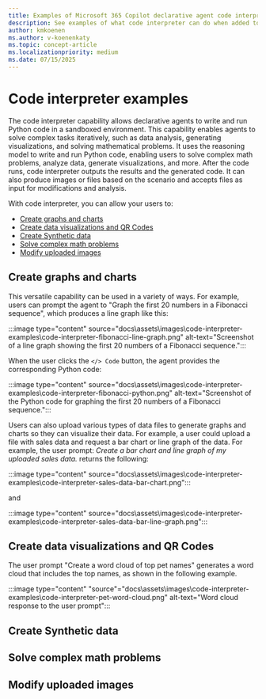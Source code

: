 ```yaml
---
title: Examples of Microsoft 365 Copilot declarative agent code interpreter capabilities.
description: See examples of what code interpreter can do when added to your Copilot declarative agents.
author: kmkoenen
ms.author: v-koenenkaty
ms.topic: concept-article
ms.localizationpriority: medium
ms.date: 07/15/2025
---
```


# Code interpreter examples

The code interpreter capability allows declarative agents to write and run Python code in a sandboxed environment. This capability enables agents to solve complex tasks iteratively, such as data analysis, generating visualizations, and solving mathematical problems. It uses the reasoning model to write and run Python code, enabling users to solve complex math problems, analyze data, generate visualizations, and more. After the code runs, code interpreter outputs the results and the generated code. It can also produce images or files based on the scenario and accepts files as input for modifications and analysis.

With code interpreter, you can allow your users to:

- [Create graphs and charts](#create-graphs-and-charts)
- [Create data visualizations and QR Codes](#create-data-visualizations-and-qr-codes)
- [Create Synthetic data](#create-synthetic-data)
- [Solve complex math problems](#solve-complex-math-problems)
- [Modify uploaded images](#modify-uploaded-images)

## Create graphs and charts

This versatile capability can be used in a variety of ways. For example, users can prompt the agent to "Graph the first 20 numbers in a Fibonacci sequence", which produces a line graph like this:

:::image type="content" source="docs\assets\images\code-interpreter-examples\code-interpreter-fibonacci-line-graph.png" alt-text="Screenshot of a line graph showing the first 20 numbers of a Fibonacci sequence.":::

When the user clicks the `</> Code` button, the agent provides the corresponding Python code:

:::image type="content" source="docs\assets\images\code-interpreter-examples\code-interpreter-fibonacci-python.png" alt-text="Screenshot of the Python code for graphing the first 20 numbers of a Fibonacci sequence.":::

Users can also upload various types of data files to generate graphs and charts so they can visualize their data. For example, a user could upload a file with sales data and request a bar chart or line graph of the data. For example, the user prompt: *Create a bar chart and line graph of my uploaded sales data.* returns the following:

:::image type="content" source="docs\assets\images\code-interpreter-examples\code-interpreter-sales-data-bar-chart.png":::

and

:::image type="content" source="docs\assets\images\code-interpreter-examples\code-interpreter-sales-data-bar-line-graph.png":::

## Create data visualizations and QR Codes

The user prompt "Create a word cloud of top pet names" generates a word cloud that includes the top names, as shown in the following example.

:::image type="content" "source"="docs\assets\images\code-interpreter-examples\code-interpreter-pet-word-cloud.png" alt-text="Word cloud response to the user prompt":::

## Create Synthetic data



## Solve complex math problems


## Modify uploaded images